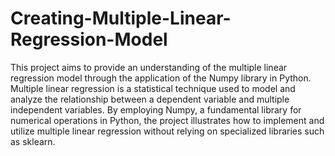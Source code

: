 # Creating-Multiple-Linear-Regression-Model
This project aims to provide an understanding of the multiple linear regression model through the application of the Numpy library in Python. Multiple linear regression is a statistical technique used to model and analyze the relationship between a dependent variable and multiple independent variables. By employing Numpy, a fundamental library for numerical operations in Python, the project illustrates how to implement and utilize multiple linear regression without relying on specialized libraries such as sklearn.

